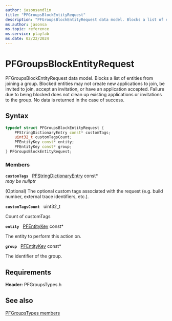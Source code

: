 ```yaml
---
author: jasonsandlin
title: "PFGroupsBlockEntityRequest"
description: "PFGroupsBlockEntityRequest data model. Blocks a list of entities from joining a group. Blocked entities may not create new applications to join, be invited to join, accept an invitation, or have an application accepted. Failure due to being blocked does not clean up existing applications or invitations to the group. No data is returned in the case of success."
ms.author: jasonsa
ms.topic: reference
ms.service: playfab
ms.date: 02/22/2024
---
```


# PFGroupsBlockEntityRequest  

PFGroupsBlockEntityRequest data model. Blocks a list of entities from joining a group. Blocked entities may not create new applications to join, be invited to join, accept an invitation, or have an application accepted. Failure due to being blocked does not clean up existing applications or invitations to the group. No data is returned in the case of success.  

## Syntax  
  
```cpp
typedef struct PFGroupsBlockEntityRequest {  
    PFStringDictionaryEntry const* customTags;  
    uint32_t customTagsCount;  
    PFEntityKey const* entity;  
    PFEntityKey const* group;  
} PFGroupsBlockEntityRequest;  
```
  
### Members  
  
**`customTags`** &nbsp; [PFStringDictionaryEntry](../../pftypes/structs/pfstringdictionaryentry.md) const*  
*may be nullptr*  
  
(Optional) The optional custom tags associated with the request (e.g. build number, external trace identifiers, etc.).
  
**`customTagsCount`** &nbsp; uint32_t  
  
Count of customTags
  
**`entity`** &nbsp; [PFEntityKey](../../pftypes/structs/pfentitykey-c.md) const*  
  
The entity to perform this action on.
  
**`group`** &nbsp; [PFEntityKey](../../pftypes/structs/pfentitykey-c.md) const*  
  
The identifier of the group.
  
  
## Requirements  
  
**Header:** PFGroupsTypes.h
  
## See also  
[PFGroupsTypes members](../pfgroupstypes_members.md)  

  
  
